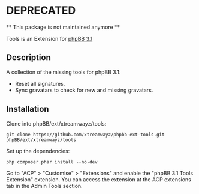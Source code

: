 # DEPRECATED

** This package is not maintained anymore **

Tools is an Extension for [phpBB 3.1](https://www.phpbb.com/)

## Description

A collection of the missing tools for phpBB 3.1:

* Reset all signatures.
* Sync gravatars to check for new and missing gravatars.

## Installation

Clone into phpBB/ext/xtreamwayz/tools:

    git clone https://github.com/xtreamwayz/phpbb-ext-tools.git phpBB/ext/xtreamwayz/tools

Set up the dependencies:

    php composer.phar install --no-dev

Go to "ACP" > "Customise" > "Extensions" and enable the "phpBB 3.1 Tools Extension" extension.
You can access the extension at the ACP extensions tab in the Admin Tools section.
